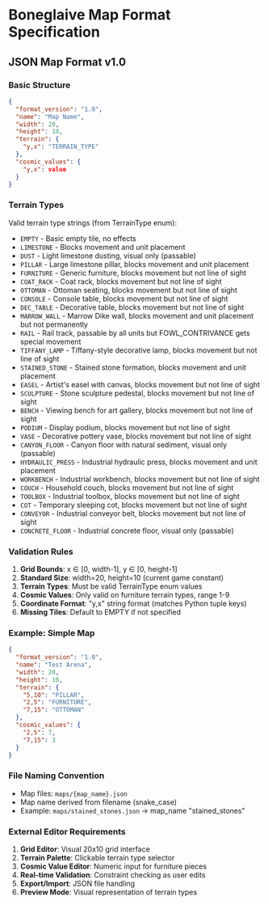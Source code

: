 # Boneglaive Map Format Specification

## JSON Map Format v1.0

### Basic Structure
```json
{
  "format_version": "1.0",
  "name": "Map Name",
  "width": 20,
  "height": 10,
  "terrain": {
    "y,x": "TERRAIN_TYPE"
  },
  "cosmic_values": {
    "y,x": value
  }
}
```

### Terrain Types
Valid terrain type strings (from TerrainType enum):
- `EMPTY` - Basic empty tile, no effects
- `LIMESTONE` - Blocks movement and unit placement
- `DUST` - Light limestone dusting, visual only (passable)
- `PILLAR` - Large limestone pillar, blocks movement and unit placement
- `FURNITURE` - Generic furniture, blocks movement but not line of sight
- `COAT_RACK` - Coat rack, blocks movement but not line of sight
- `OTTOMAN` - Ottoman seating, blocks movement but not line of sight
- `CONSOLE` - Console table, blocks movement but not line of sight
- `DEC_TABLE` - Decorative table, blocks movement but not line of sight
- `MARROW_WALL` - Marrow Dike wall, blocks movement and unit placement but not permanently
- `RAIL` - Rail track, passable by all units but FOWL_CONTRIVANCE gets special movement
- `TIFFANY_LAMP` - Tiffany-style decorative lamp, blocks movement but not line of sight
- `STAINED_STONE` - Stained stone formation, blocks movement and unit placement
- `EASEL` - Artist's easel with canvas, blocks movement but not line of sight
- `SCULPTURE` - Stone sculpture pedestal, blocks movement but not line of sight
- `BENCH` - Viewing bench for art gallery, blocks movement but not line of sight
- `PODIUM` - Display podium, blocks movement but not line of sight
- `VASE` - Decorative pottery vase, blocks movement but not line of sight
- `CANYON_FLOOR` - Canyon floor with natural sediment, visual only (passable)
- `HYDRAULIC_PRESS` - Industrial hydraulic press, blocks movement and unit placement
- `WORKBENCH` - Industrial workbench, blocks movement but not line of sight
- `COUCH` - Household couch, blocks movement but not line of sight
- `TOOLBOX` - Industrial toolbox, blocks movement but not line of sight
- `COT` - Temporary sleeping cot, blocks movement but not line of sight
- `CONVEYOR` - Industrial conveyor belt, blocks movement but not line of sight
- `CONCRETE_FLOOR` - Industrial concrete floor, visual only (passable)

### Validation Rules
1. **Grid Bounds**: x ∈ [0, width-1], y ∈ [0, height-1]
2. **Standard Size**: width=20, height=10 (current game constant)
3. **Terrain Types**: Must be valid TerrainType enum values
4. **Cosmic Values**: Only valid on furniture terrain types, range 1-9
5. **Coordinate Format**: "y,x" string format (matches Python tuple keys)
6. **Missing Tiles**: Default to EMPTY if not specified

### Example: Simple Map
```json
{
  "format_version": "1.0",
  "name": "Test Arena",
  "width": 20,
  "height": 10,
  "terrain": {
    "5,10": "PILLAR",
    "2,5": "FURNITURE",
    "7,15": "OTTOMAN"
  },
  "cosmic_values": {
    "2,5": 7,
    "7,15": 3
  }
}
```

### File Naming Convention
- Map files: `maps/{map_name}.json`
- Map name derived from filename (snake_case)
- Example: `maps/stained_stones.json` → map_name "stained_stones"

### External Editor Requirements
1. **Grid Editor**: Visual 20x10 grid interface
2. **Terrain Palette**: Clickable terrain type selector
3. **Cosmic Value Editor**: Numeric input for furniture pieces
4. **Real-time Validation**: Constraint checking as user edits
5. **Export/Import**: JSON file handling
6. **Preview Mode**: Visual representation of terrain types